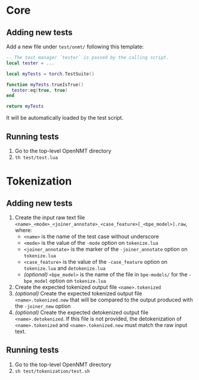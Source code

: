 # Core

## Adding new tests

Add a new file under `test/onmt/` following this template:

```lua
-- The test manager `tester` is passed by the calling script.
local tester = ...

local myTests = torch.TestSuite()

function myTests.trueIsTrue()
  tester:eq(true, true)
end

return myTests
```

It will be automatically loaded by the test script.

## Running tests

1. Go to the top-level OpenNMT directory
2. `th test/test.lua`

# Tokenization

## Adding new tests

1. Create the input raw text file `<name>_<mode>_<joiner_annotate>_<case_feature>[_<bpe_model>].raw`, where:
   * `<name>` is the name of the test case without underscore
   * `<mode>` is the value of the `-mode` option on `tokenize.lua`
   * `<joiner_annotate>` is the marker of the `-joiner_annotate` option on `tokenize.lua`
   * `<case_feature>` is the value of the `-case_feature` option on `tokenize.lua` and `detokenize.lua`
   * *(optional)* `<bpe_model>` is the name of the file in `bpe-models/` for the `-bpe_model` option on `tokenize.lua`
2. Create the expected tokenized output file `<name>.tokenized`
3. *(optional)* Create the expected tokenized output file `<name>.tokenized.new` that will be compared to the output produced with the `-joiner_new` option
3. *(optional)* Create the expected detokenized output file `<name>.detokenized`.
   If this file is not provided, the detokenization of `<name>.tokenized` and `<name>.tokenized.new` must match the raw input text.

## Running tests

1. Go to the top-level OpenNMT directory
2. `sh test/tokenization/test.sh`
